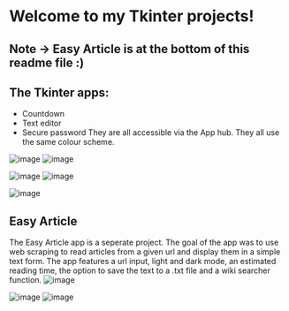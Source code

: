 # Welcome to my Tkinter projects!

## Note -> Easy Article is at the bottom of this readme file :)

## The Tkinter apps:
 - Countdown
 - Text editor
 - Secure password
They are all accessible via the App hub.
They all use the same colour scheme.

![image](https://github.com/EggGreatorex/Tkinter/assets/123562035/fc99645b-9f4e-4b82-be3b-dac240e51d97)
![image](https://github.com/EggGreatorex/Tkinter/assets/123562035/04dd23a2-b2f1-451b-9c25-0d4553fd8a21)


![image](https://github.com/EggGreatorex/Tkinter/assets/123562035/4383ddbb-a604-4c70-abe0-fc5db06eca53)
![image](https://github.com/EggGreatorex/Tkinter/assets/123562035/a25ef4b4-8a94-472f-82aa-3d0a2e372942)

![image](https://github.com/EggGreatorex/Tkinter/assets/123562035/955a6e5b-2235-47f6-be7e-522d18cc5444)

## Easy Article
The Easy Article app is a seperate project. The goal of the app was to use web scraping to read articles from a given url and display them in a simple text form.
The app features a url input, light and dark mode, an estimated reading time, the option to save the text to a .txt file and a wiki searcher function.
![image](https://github.com/EggGreatorex/Tkinter/assets/123562035/57d70037-b50c-498d-a849-5f2ec199b705)

![image](https://github.com/EggGreatorex/Tkinter/assets/123562035/46bf689d-4b02-42ee-84db-a569974c1eb1)
![image](https://github.com/EggGreatorex/Tkinter/assets/123562035/11ffbcc2-a8cd-4541-b0c6-f57f9ad2235f)



